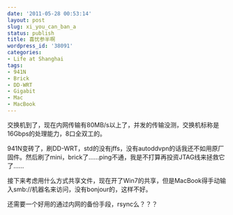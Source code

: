 ```yaml
---
date: '2011-05-28 00:53:14'
layout: post
slug: xi_you_can_ban_a
status: publish
title: 喜忧参半啊
wordpress_id: '38091'
categories:
- Life at Shanghai
tags:
- 941N
- Brick
- DD-WRT
- Gigabit
- Mac
- MacBook
---
```


交换机到了，现在内网传输有80MB/s以上了，并发的传输没测，交换机标称是16Gbps的处理能力，8口全双工的。

941N变砖了，刷DD-WRT，std的没有jffs，没有autoddvpn的话我还不如用原厂固件。然后刷了mini，brick了……ping不通，我是不打算再投资JTAG线来拯救它了……

接下来考虑用什么方式共享文件，现在开了Win7的共享，但是MacBook得手动输入smb://机器名来访问，没有bonjour的，这样不好。

还需要一个好用的通过内网的备份手段，rsync么？？？
